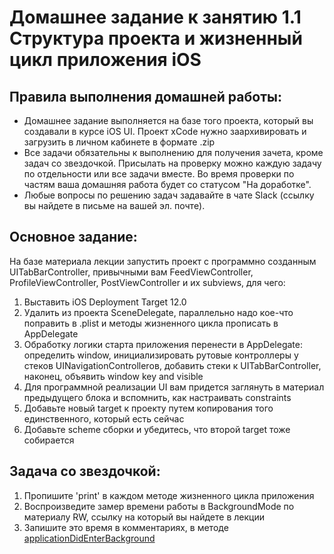 # Домашнее задание к занятию 1.1 	Структура проекта и жизненный цикл приложения iOS

## Правила выполнения домашней работы:

* Домашнее задание выполняется на базе того проекта, который вы создавали в курсе iOS UI. 
Проект xCode нужно заархивировать и загрузить в личном кабинете в формате .zip
* Все задачи обязательны к выполнению для получения зачета, кроме задач со звездочкой. Присылать на проверку можно каждую задачу по отдельности или все задачи вместе. Во время проверки по частям ваша домашняя работа будет со статусом "На доработке".
* Любые вопросы по решению задач задавайте в чате Slack (ссылку вы найдете в письме на вашей эл. почте).

## Основное задание:
На базе материала лекции запустить проект с программно созданным UITabBarController, привычными вам FeedViewController, ProfileViewController, PostViewController и их subviews, для чего: 
1. Выставить iOS Deployment Target 12.0  
2. Удалить из проекта SceneDelegate, параллельно надо кое-что поправить в .plist и методы жизненного цикла прописать в AppDelegate
3. Обработку логики старта приложения перенести в AppDelegate: определить window, инициализировать рутовые контроллеры у стеков UINavigationControllerов, добавить стеки к UITabBarController, наконец, объявить window key and visible
4. Для программной реализации UI вам придется заглянуть в материал предыдущего блока и вспомнить, как настраивать constraints
5. Добавьте новый target к проекту путем копирования того единственного, который есть сейчас
6. Добавьте scheme сборки и убедитесь, что второй target тоже собирается 

## Задача со звездочкой: 
1. Пропишите 'print' в каждом методе жизненного цикла приложения
2. Воспроизведите замер времени работы в BackgroundMode по материалу RW, ссылку на который вы найдете в лекции 
3. Запишите это время в комментариях, в методе [applicationDidEnterBackground](https://developer.apple.com/documentation/uikit/uiapplicationdelegate/1622997-applicationdidenterbackground)
